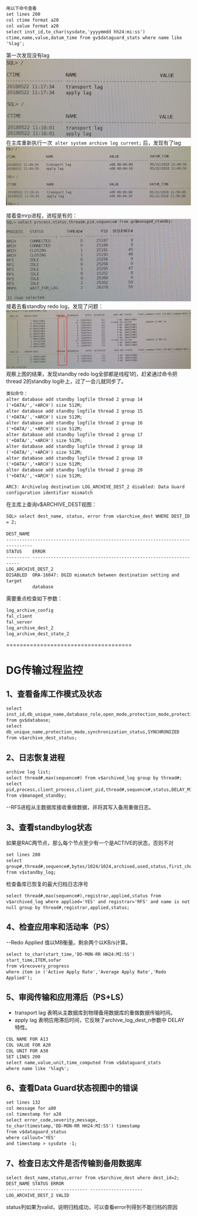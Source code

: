 ```
用以下命令查看
set lines 200
col ctime format a20
col value format a20
select inst_id,to_char(sysdate,'yyyymmdd hh24:mi:ss') ctime,name,value,datum_time from gv$dataguard_stats where name like '%lag';
```
第一次发现没有lag
![](../images/screenshot_1527497848682.png)
在主库重新执行一次``` alter system archive log current;``` 后，发现有了lag
![](../images/screenshot_1527497820366.png)

接着查mrp进程，进程是有的：
![](../images/screenshot_1527497976011.png)
接着去看standby redo log，发现了问题：
![](../images/screenshot_1527498021294.png)
观察上图的结果，发现standby redo log全部都是线程1的，赶紧通过命令把thread 2的standby log补上，过了一会儿就同步了。
```
类似命令：
alter database add standby logfile thread 2 group 14 ('+DATA/','+ARCH') size 512M;
alter database add standby logfile thread 2 group 15 ('+DATA/','+ARCH') size 512M;
alter database add standby logfile thread 2 group 16 ('+DATA/','+ARCH') size 512M;
alter database add standby logfile thread 2 group 17 ('+DATA/','+ARCH') size 512M;
alter database add standby logfile thread 2 group 18 ('+DATA/','+ARCH') size 512M;
alter database add standby logfile thread 2 group 19 ('+DATA/','+ARCH') size 512M;
alter database add standby logfile thread 2 group 20 ('+DATA/','+ARCH') size 512M;
```

```
ARC3: Archivelog destination LOG_ARCHIVE_DEST_2 disabled: Data Guard configuration identifier mismatch
```

在主库上查询v$ARCHIVE_DEST视图：
```
SQL> select dest_name, status, error from v$archive_dest WHERE DEST_ID = 2;

DEST_NAME
--------------------------------------------------------------------------------
STATUS    ERROR
--------- -----------------------------------------------------------------
LOG_ARCHIVE_DEST_2
DISABLED  ORA-16047: DGID mismatch between destination setting and target
          database
```
需要重点检查如下参数：
```
log_archive_config
fal_client
fal_server
log_archive_dest_2
log_archive_dest_state_2
```

=====================================
# DG传输过程监控

## 1、查看备库工作模式及状态
```
select inst_id,db_unique_name,database_role,open_mode,protection_mode,protection_level,switchover_status,force_logging from gv$database;
select db_unique_name,protection_mode,synchronization_status,SYNCHRONIZED from v$archive_dest_status;
```

## 2、日志恢复进程
```
archive log list;
select thread#,max(sequence#) from v$archived_log group by thread#;
select pid,process,client_process,client_pid,thread#,sequence#,status,DELAY_MINS from v$managed_standby;
```

--RFS进程从主数据库接收重做数据，并将其写入备用重做日志。

## 3、查看standbylog状态
如果是RAC两节点，那么每个节点至少有一个是ACTIVE的状态，否则不对
```
set lines 200
select group#,thread#,sequence#,bytes/1024/1024,archived,used,status,first_change#,last_change# from v$standby_log;
```

检查备库已恢复的最大归档日志序号
```
select thread#,max(sequence#),registrar,applied,status from v$archived_log where applied='YES' and registrar='RFS' and name is not null group by thread#,registrar,applied,status;
```

## 4、检查应用率和活动率（PS）
--Redo Applied 值以MB衡量。剩余两个以KB/s计算。
```
select to_char(start_time,'DD-MON-RR HH24:MI:SS') start_time,ITEM,sofar
from v$recovery_progress
where item in ('Active Apply Rate','Average Apply Rate','Redo Applied');
```

## 5、审阅传输和应用滞后（PS+LS）

- transport lag 表明从主数据库到物理备用数据库的重做数据传输时间。
- apply lag 表明应用滞后时间，它反映了archive_log_dest_n参数中 DELAY 特性。

```
COL NAME FOR A13
COL VALUE FOR A20
COL UNIT FOR A30
SET LINES 200
select name,value,unit,time_computed from v$dataguard_stats
where name like '%lag%';
```

## 6、查看Data Guard状态视图中的错误
```
set lines 132
col message for a80
col timestamp for a20
select error_code,severity,message,
to_char(timestamp,'DD-MON-RR HH24:MI:SS') timestamp
from v$dataguard_status
where callout='YES'
and timestamp > sysdate -1;
```

## 7、检查日志文件是否传输到备用数据库
```
select dest_name,status,error from v$archive_dest where dest_id=2;
DEST_NAME STATUS ERROR
-------------------- ---------- --------------------
LOG_ARCHIVE_DEST_2 VALID
```
status列如果为valid，说明归档成功，可以查看error列得到不能归档的原因
